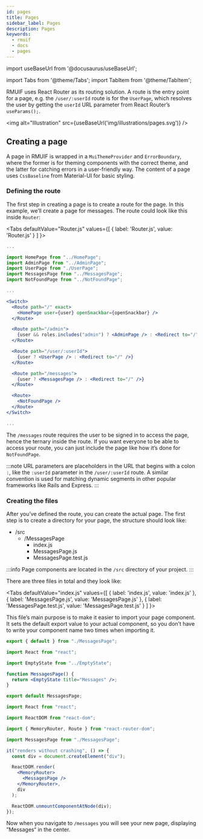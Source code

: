 ```yaml
---
id: pages
title: Pages
sidebar_label: Pages
description: Pages
keywords:
  - rmuif
  - docs
  - pages
---
```


import useBaseUrl from '@docusaurus/useBaseUrl';

import Tabs from '@theme/Tabs';
import TabItem from '@theme/TabItem';

RMUIF uses React Router as its routing solution. A route is the entry point for a page, e.g. the `/user/:userId` route is for the `UserPage`, which resolves the user by getting the `userId` URL parameter from React Router’s `useParams();`.

<img alt="Illustration" src={useBaseUrl('img/illustrations/pages.svg')} />

## Creating a page

A page in RMUIF is wrapped in a `MuiThemeProvider` and `ErrorBoundary`, where the former is for theming components with the correct theme, and the latter for catching errors in a user-friendly way. The content of a page uses `CssBaseline` from Material-UI for basic styling.

### Defining the route

The first step in creating a page is to create a route for the page. In this example, we’ll create a page for messages. The route could look like this inside `Router`:

<Tabs
defaultValue="Router.js"
values={[
{ label: 'Router.js', value: 'Router.js' }
]
}>
<TabItem value="Router.js">

```jsx {6,24-26}
...

import HomePage from "../HomePage";
import AdminPage from "../AdminPage";
import UserPage from "./UserPage";
import MessagesPage from "../MessagesPage";
import NotFoundPage from "../NotFoundPage";

...

<Switch>
  <Route path="/" exact>
    <HomePage user={user} openSnackbar={openSnackbar} />
  </Route>

  <Route path="/admin">
    {user && roles.includes("admin") ? <AdminPage /> : <Redirect to="/" />}
  </Route>

  <Route path="/user/:userId">
    {user ? <UserPage /> : <Redirect to="/" />}
  </Route>

  <Route path="/messages">
    {user ? <MessagesPage /> : <Redirect to="/" />}
  </Route>

  <Route>
    <NotFoundPage />
  </Route>
</Switch>

...
```

</TabItem>
</Tabs>

The `/messages` route requires the user to be signed in to access the page, hence the ternary inside the route. If you want everyone to be able to access your route, you can just include the page like how it’s done for `NotFoundPage`.

:::note
URL parameters are placeholders in the URL that begins with a colon `:`, like the `:userId` parameter in the `/user/:userId` route. A similar convention is used for matching dynamic segments in other popular frameworks like Rails and Express.
:::

### Creating the files

After you’ve defined the route, you can create the actual page. The first step is to create a directory for your page, the structure should look like:

- /src
  - /MessagesPage
    - index.js
    - MessagesPage.js
    - MessagesPage.test.js

:::info
Page components are located in the `/src` directory of your project.
:::

There are three files in total and they look like:

<Tabs
defaultValue="index.js"
values={[
{ label: 'index.js', value: 'index.js' },
{ label: 'MessagesPage.js', value: 'MessagesPage.js' },
{ label: 'MessagesPage.test.js', value: 'MessagesPage.test.js' }
]
}>
<TabItem value="index.js">

This file’s main purpose is to make it easier to import your page component. It sets the default export value to your actual component, so you don’t have to write your component name two times when importing it.

```jsx
export { default } from "./MessagesPage";
```

</TabItem>
<TabItem value="MessagesPage.js">

```jsx
import React from "react";

import EmptyState from "../EmptyState";

function MessagesPage() {
  return <EmptyState title="Messages" />;
}

export default MessagesPage;
```

</TabItem>
<TabItem value="MessagesPage.test.js">

```jsx
import React from "react";

import ReactDOM from "react-dom";

import { MemoryRouter, Route } from "react-router-dom";

import MessagesPage from "./MessagesPage";

it("renders without crashing", () => {
  const div = document.createElement("div");

  ReactDOM.render(
    <MemoryRouter>
      <MessagesPage />
    </MemoryRouter>,
    div
  );

  ReactDOM.unmountComponentAtNode(div);
});
```

</TabItem>
</Tabs>

Now when you navigate to `/messages` you will see your new page, displaying ”Messages“ in the center.
